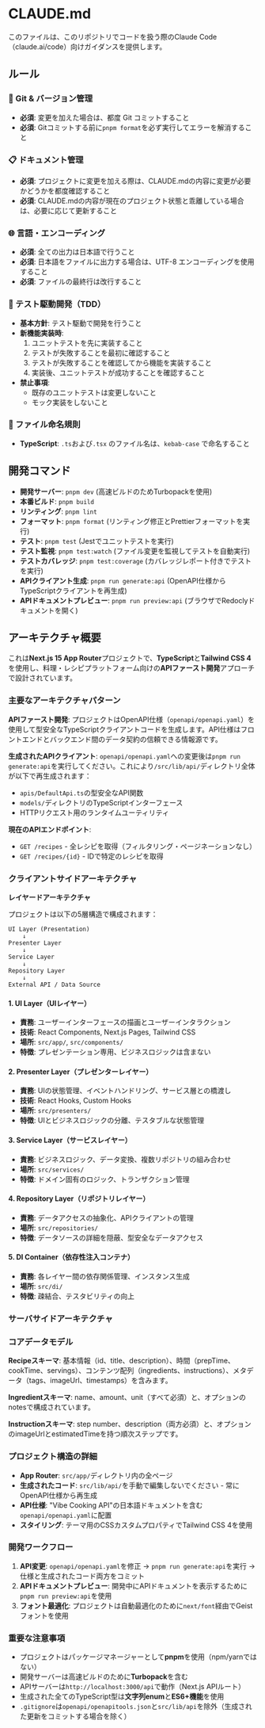 # CLAUDE.md

このファイルは、このリポジトリでコードを扱う際のClaude Code（claude.ai/code）向けガイダンスを提供します。

## ルール

### 🔄 Git & バージョン管理
- **必須**: 変更を加えた場合は、都度 Git コミットすること
- **必須**: Gitコミットする前に`pnpm format`を必ず実行してエラーを解消すること

### 📋 ドキュメント管理
- **必須**: プロジェクトに変更を加える際は、CLAUDE.mdの内容に変更が必要かどうかを都度確認すること
- **必須**: CLAUDE.mdの内容が現在のプロジェクト状態と乖離している場合は、必要に応じて更新すること

### 🌐 言語・エンコーディング
- **必須**: 全ての出力は日本語で行うこと
- **必須**: 日本語をファイルに出力する場合は、UTF-8 エンコーディングを使用すること
- **必須**: ファイルの最終行は改行すること

### 🧪 テスト駆動開発（TDD）
- **基本方針**: テスト駆動で開発を行うこと
- **新機能実装時**:
  1. ユニットテストを先に実装すること
  2. テストが失敗することを最初に確認すること
  3. テストが失敗することを確認してから機能を実装すること
  4. 実装後、ユニットテストが成功することを確認すること
- **禁止事項**: 
  - 既存のユニットテストは変更しないこと
  - モック実装をしないこと

### 📁 ファイル命名規則
- **TypeScript**: `.ts`および`.tsx` のファイル名は、`kebab-case` で命名すること

## 開発コマンド

- **開発サーバー**: `pnpm dev` (高速ビルドのためTurbopackを使用)
- **本番ビルド**: `pnpm build`
- **リンティング**: `pnpm lint`
- **フォーマット**: `pnpm format` (リンティング修正とPrettierフォーマットを実行)
- **テスト**: `pnpm test` (Jestでユニットテストを実行)
- **テスト監視**: `pnpm test:watch` (ファイル変更を監視してテストを自動実行)
- **テストカバレッジ**: `pnpm test:coverage` (カバレッジレポート付きでテストを実行)
- **APIクライアント生成**: `pnpm run generate:api` (OpenAPI仕様からTypeScriptクライアントを再生成)
- **APIドキュメントプレビュー**: `pnpm run preview:api` (ブラウザでRedoclyドキュメントを開く)

## アーキテクチャ概要

これは**Next.js 15 App Router**プロジェクトで、**TypeScript**と**Tailwind CSS 4**を使用し、料理・レシピプラットフォーム向けの**APIファースト開発**アプローチで設計されています。

### 主要なアーキテクチャパターン

**APIファースト開発**: プロジェクトはOpenAPI仕様（`openapi/openapi.yaml`）を使用して型安全なTypeScriptクライアントコードを生成します。API仕様はフロントエンドとバックエンド間のデータ契約の信頼できる情報源です。

**生成されたAPIクライアント**: `openapi/openapi.yaml`への変更後は`pnpm run generate:api`を実行してください。これにより`/src/lib/api/`ディレクトリ全体が以下で再生成されます：
- `apis/DefaultApi.ts`の型安全なAPI関数
- `models/`ディレクトリのTypeScriptインターフェース
- HTTPリクエスト用のランタイムユーティリティ

**現在のAPIエンドポイント**:
- `GET /recipes` - 全レシピを取得（フィルタリング・ページネーションなし）
- `GET /recipes/{id}` - IDで特定のレシピを取得

### クライアントサイドアーキテクチャ

**レイヤードアーキテクチャ**

プロジェクトは以下の5層構造で構成されます：

```
UI Layer (Presentation)
    ↓
Presenter Layer
    ↓
Service Layer
    ↓
Repository Layer
    ↓
External API / Data Source
```

#### 1. UI Layer（UIレイヤー）
- **責務**: ユーザーインターフェースの描画とユーザーインタラクション
- **技術**: React Components, Next.js Pages, Tailwind CSS
- **場所**: `src/app/`, `src/components/`
- **特徴**: プレゼンテーション専用、ビジネスロジックは含まない

#### 2. Presenter Layer（プレゼンターレイヤー）
- **責務**: UIの状態管理、イベントハンドリング、サービス層との橋渡し
- **技術**: React Hooks, Custom Hooks
- **場所**: `src/presenters/`
- **特徴**: UIとビジネスロジックの分離、テスタブルな状態管理

#### 3. Service Layer（サービスレイヤー）
- **責務**: ビジネスロジック、データ変換、複数リポジトリの組み合わせ
- **場所**: `src/services/`
- **特徴**: ドメイン固有のロジック、トランザクション管理

#### 4. Repository Layer（リポジトリレイヤー）
- **責務**: データアクセスの抽象化、APIクライアントの管理
- **場所**: `src/repositories/`
- **特徴**: データソースの詳細を隠蔽、型安全なデータアクセス

#### 5. DI Container（依存性注入コンテナ）
- **責務**: 各レイヤー間の依存関係管理、インスタンス生成
- **場所**: `src/di/`
- **特徴**: 疎結合、テスタビリティの向上

### サーバサイドアーキテクチャ


### コアデータモデル

**Recipeスキーマ**: 基本情報（id、title、description）、時間（prepTime、cookTime、servings）、コンテンツ配列（ingredients、instructions）、メタデータ（tags、imageUrl、timestamps）を含みます。

**Ingredientスキーマ**: name、amount、unit（すべて必須）と、オプションのnotesで構成されています。

**Instructionスキーマ**: step number、description（両方必須）と、オプションのimageUrlとestimatedTimeを持つ順次ステップです。

### プロジェクト構造の詳細

- **App Router**: `src/app/`ディレクトリ内の全ページ
- **生成されたコード**: `src/lib/api/`を手動で編集しないでください - 常にOpenAPI仕様から再生成
- **API仕様**: "Vibe Cooking API"の日本語ドキュメントを含む`openapi/openapi.yaml`に配置
- **スタイリング**: テーマ用のCSSカスタムプロパティでTailwind CSS 4を使用

### 開発ワークフロー

1. **API変更**: `openapi/openapi.yaml`を修正 → `pnpm run generate:api`を実行 → 仕様と生成されたコード両方をコミット
2. **APIドキュメントプレビュー**: 開発中にAPIドキュメントを表示するために`pnpm run preview:api`を使用
3. **フォント最適化**: プロジェクトは自動最適化のために`next/font`経由でGeistフォントを使用

### 重要な注意事項

- プロジェクトはパッケージマネージャーとして**pnpm**を使用（npm/yarnではない）
- 開発サーバーは高速ビルドのために**Turbopack**を含む
- APIサーバーは`http://localhost:3000/api`で動作（Next.js APIルート）
- 生成された全てのTypeScript型は**文字列enum**と**ES6+機能**を使用
- `.gitignore`は`openapi/openapitools.json`と`src/lib/api`を除外（生成された更新をコミットする場合を除く）

